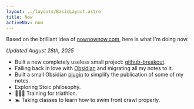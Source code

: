 ```yaml
---
layout: ../layouts/BasicLayout.astro
title: Now
activeNav: now
---
```

Based on the brilliant idea of [nownownow.com](https://nownownow.com/), here is what I'm doing now.

_Updated August 28th, 2025_

- Built a new completely useless small project: [github-breakout](/projects/github-breakout/).
- Falling back in love with [Obsidian](https://obsidian.md) and migrating all my notes to it.
- Built a small Obsidian [plugin](https://github.com/cyprieng/obsidian-github-publisher) to simplify the publication of some of my notes.
- Exploring Stoic philosophy.
- 🚴🏃‍♂️ Training for triathlon.
- 🏊 Taking classes to learn how to swim front crawl properly.

